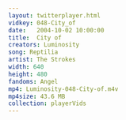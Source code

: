 ```yaml
---
layout: twitterplayer.html
vidkey: 048-City_of
date:   2004-10-02 10:00:00
title:  City of
creators: Luminosity
song: Reptilia
artist: The Strokes
width: 640
height: 480
fandoms: Angel
mp4: Luminosity-048-City-of.m4v
mp4size: 43.6 MB
collection: playerVids
---
```


  <div>
  
  </div>
  